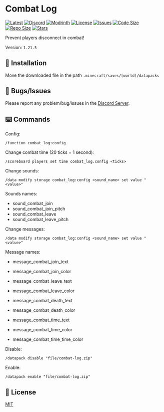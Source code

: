 # Combat Log

[![Latest](https://img.shields.io/github/v/release/lullaby6/combat-log-data-pack?color=blueviolet&logo=github)](https://github.com/lullaby6/combat-log-data-pack/releases)
[![Discord](https://img.shields.io/discord/1327308441324097681?label=discord&color=blue&logo=discord)](https://discord.gg/5UdcDa5xNC)
[![Modrinth](https://img.shields.io/modrinth/dt/lullaby-combat-log?label=modrinth&logo=modrinth)](https://modrinth.com/datapack/combat-log)
[![License](https://img.shields.io/badge/license-mit-green)](https://github.com/lullaby6/combat-log-data-pack/blob/main/LICENSE)
[![Issues](https://img.shields.io/github/issues/lullaby6/combat-log-data-pack?color=orange&logo=github)](https://github.com/lullaby6/combat-log-data-pack/issues)
[![Code Size](https://img.shields.io/github/languages/code-size/lullaby6/combat-log-data-pack?color=purple&logoColor=white)](https://github.com/lullaby6/combat-log-data-pack)
[![Repo Size](https://img.shields.io/github/repo-size/lullaby6/combat-log-data-pack?logo=dropbox&color=red)](https://github.com/lullaby6/combat-log-data-pack)
[![Stars](https://img.shields.io/github/stars/lullaby6/combat-log-data-pack?logo=github&color=yellow)](https://github.com/lullaby6/combat-log-data-pack/stargazers)

Prevent players disconnect in combat!

Version: `1.21.5`

## 📂 Installation

Move the downloaded file in the path `.minecraft/saves/[world]/datapacks`

## 👾 Bugs/Issues

Please report any problem/bug/issues in the [Discord Server](https://discord.gg/5UdcDa5xNC).

## ⌨️ Commands

Config:

```mcfunction
/function combat_log:config
```

Change combat time (20 ticks = 1 second):

```mcfunction
/scoreboard players set time combat_log.config <ticks>
```

Change sounds:

```mcfunction
/data modify storage combat_log:config <sound_name> set value "<value>"
```

Sounds names:

- sound_combat_join
- sound_combat_join_pitch
- sound_combat_leave
- sound_combat_leave_pitch

Change messages:

```mcfunction
/data modify storage combat_log:config <sound_name> set value "<value>"
```

Message names:

- message_combat_join_text
- message_combat_join_color

- message_combat_leave_text
- message_combat_leave_color

- message_combat_death_text
- message_combat_death_color

- message_combat_time_text
- message_combat_time_color
- message_combat_time_time_color

Disable:

```mcfunction
/datapack disable "file/combat-log.zip"
```

Enable:

```mcfunction
/datapack enable "file/combat-log.zip"
```

## 🪪 License

[MIT](https://github.com/lullaby6/combat-log-data-pack/blob/main/LICENSE)